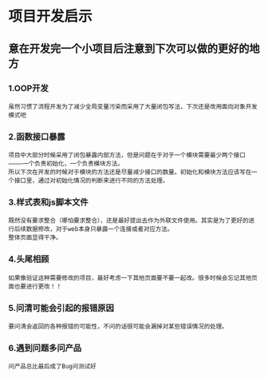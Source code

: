 # 项目开发启示
## 意在开发完一个小项目后注意到下次可以做的更好的地方
### 1.OOP开发
	虽然习惯了流程开发为了减少全局变量污染而采用了大量闭包写法，下次还是改用面向对象开发模式吧
### 2.函数接口暴露
	项目中大部分时候采用了闭包暴露内部方法，但是问题在于对于一个模块需要最少两个接口————一个负责初始化，一个负责模块方法。  
	所以下次在开发的时候对于模块的方法还是尽量减少接口的数量。初始化和模块方法应该写在一个接口里，通过对初始化情况的判断来进行不同的方法处理。  
### 3.样式表和js脚本文件
	既然没有要求整合（哪怕要求整合），还是最好提出去作为外联文件使用。其实是为了更好的进行后续数据修改，对于web本身只暴露一个连接或者对应方法。  
	整体页面显得干净。
### 4.头尾相顾
	如果像验证这种需要修改的项目，最好考虑一下其他页面要不要一起改。很多时候会忘记其他页面也要进行更改！！
### 5.问清可能会引起的报错原因
	要问清会返回的各种报错的可能性，不问的话很可能会漏掉对某些错误情况的处理。	
### 6.遇到问题多问产品
	问产品总比最后成了Bug问测试好
